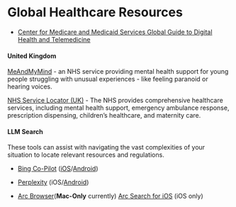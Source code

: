 # Global Healthcare Resources

* [Center for Medicare and Medicaid Services Global Guide to Digital Health and Telemedicine](https://cms.law/en/int/expert-guides/cms-expert-guide-to-digital-health-apps-and-telemedicine)

#### United Kingdom

[MeAndMyMind](https://www.meandmymind.nhs.uk/getting-help/mental-health-websites/) - an NHS service providing mental health support for young people struggling with unusual experiences - like feeling paranoid or hearing voices.

[NHS Service Locator (UK)](https://www.nhs.uk/nhs-services/services-near-you/) - The NHS provides comprehensive healthcare services, including mental health support, emergency ambulance response, prescription dispensing, children’s healthcare, and maternity care.

#### LLM Search
These tools can assist with navigating the vast complexities of your situation to locate relevant resources and regulations.

* [Bing Co-Pilot](https://www.bing.com/copilot) ([iOS](https://apps.apple.com/us/app/microsoft-copilot/id6472538445)/[Android](https://play.google.com/store/apps/details?id=com.microsoft.copilot))

* [Perplexity](https://www.perplexity.ai/) (iOS/[Android](https://play.google.com/store/apps/details?id=ai.perplexity.app.android))

* [Arc Browser](https://arc.net/)(**Mac-Only** currently) [Arc Search for iOS](https://apps.apple.com/us/app/arc-search-find-it-faster/id6472513080) (iOS only)